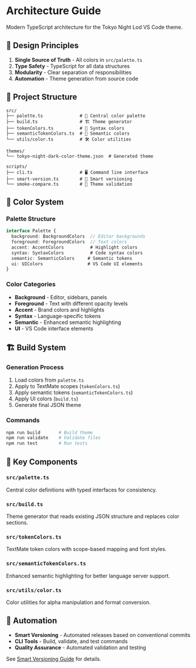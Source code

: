 # Architecture Guide

Modern TypeScript architecture for the Tokyo Night Lod VS Code theme.

## 🎯 Design Principles

1. **Single Source of Truth** - All colors in `src/palette.ts`
2. **Type Safety** - TypeScript for all data structures
3. **Modularity** - Clear separation of responsibilities
4. **Automation** - Theme generation from source code

## 📁 Project Structure

```
src/
├── palette.ts              # 🎨 Central color palette
├── build.ts                # 🏗️ Theme generator
├── tokenColors.ts          # 🌈 Syntax colors
├── semanticTokenColors.ts  # 🎯 Semantic colors
└── utils/color.ts          # 🛠️ Color utilities

themes/
└── tokyo-night-dark-color-theme.json  # Generated theme

scripts/
├── cli.ts                  # 🖥️ Command line interface
├── smart-version.ts        # 🤖 Smart versioning
└── smoke-compare.ts        # 🧪 Theme validation
```

## 🎨 Color System

### Palette Structure

```typescript
interface Palette {
  background: BackgroundColors  // Editor backgrounds
  foreground: ForegroundColors  // Text colors
  accent: AccentColors          # Highlight colors
  syntax: SyntaxColors          # Code syntax colors
  semantic: SemanticColors     # Semantic tokens
  ui: UIColors                 # VS Code UI elements
}
```

### Color Categories

- **Background** - Editor, sidebars, panels
- **Foreground** - Text with different opacity levels
- **Accent** - Brand colors and highlights
- **Syntax** - Language-specific tokens
- **Semantic** - Enhanced semantic highlighting
- **UI** - VS Code interface elements

## 🏗️ Build System

### Generation Process

1. Load colors from `palette.ts`
2. Apply to TextMate scopes (`tokenColors.ts`)
3. Apply semantic tokens (`semanticTokenColors.ts`)
4. Apply UI colors (`build.ts`)
5. Generate final JSON theme

### Commands

```bash
npm run build       # Build theme
npm run validate    # Validate files
npm run test        # Run tests
```

## 🔧 Key Components

### `src/palette.ts`

Central color definitions with typed interfaces for consistency.

### `src/build.ts`

Theme generator that reads existing JSON structure and replaces color sections.

### `src/tokenColors.ts`

TextMate token colors with scope-based mapping and font styles.

### `src/semanticTokenColors.ts`

Enhanced semantic highlighting for better language server support.

### `src/utils/color.ts`

Color utilities for alpha manipulation and format conversion.

## 🤖 Automation

- **Smart Versioning** - Automated releases based on conventional commits
- **CLI Tools** - Build, validate, and test commands
- **Quality Assurance** - Automated validation and testing

See [Smart Versioning Guide](./SMART_VERSIONING.md) for details.
